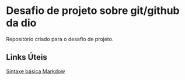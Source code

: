 # Desafio de projeto sobre git/github da dio
Repositório criado para o desafio de projeto.

## Links Úteis
[Sintaxe básica Markdow ](https://www.markdownguide.org/)
